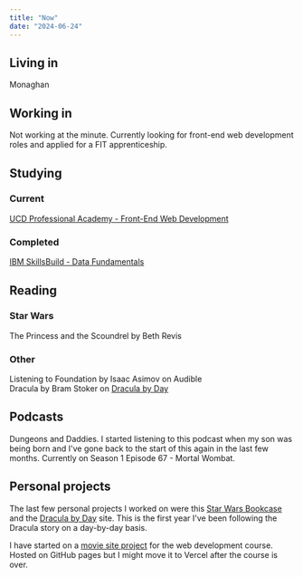 ```yaml
---
title: "Now"
date: "2024-06-24"
---
```


## Living in

Monaghan

## Working in

Not working at the minute. Currently looking for front-end web development roles and applied for a FIT apprenticeship.

## Studying

### Current 
[UCD Professional Academy - Front-End Web Development](https://www.ucd.ie/professionalacademy/findyourcourse/front-end-web-development/)  

### Completed
[IBM SkillsBuild - Data Fundamentals](https://skillsbuild.org/adult-learners/explore-learning/data-analyst#sb--adult-learners-journey)

## Reading

### Star Wars

The Princess and the Scoundrel by Beth Revis

### Other

Listening to Foundation by Isaac Asimov on Audible  
Dracula by Bram Stoker on [Dracula by Day](https://dracula-by-day.vercel.app/)

## Podcasts

Dungeons and Daddies. I started listening to this podcast when my son was being born and I've gone back to the start of this again in the last few months. Currently on Season 1 Episode 67 - Mortal Wombat.

## Personal projects

The last few personal projects I worked on were this [Star Wars Bookcase](https://star-wars-bookcase.vercel.app/) and the [Dracula by Day](https://dracula-by-day.vercel.app/) site. This is the first year I've been following the Dracula story on a day-by-day basis.

I have started on a [movie site project](https://paddyfed.github.io/movies-movies-movies) for the web development course. Hosted on GitHub pages but I might move it to Vercel after the course is over.

